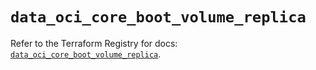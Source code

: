 # `data_oci_core_boot_volume_replica`

Refer to the Terraform Registry for docs: [`data_oci_core_boot_volume_replica`](https://registry.terraform.io/providers/oracle/oci/6.37.0/docs/data-sources/core_boot_volume_replica).
